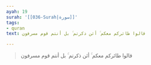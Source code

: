 ```yaml
---
ayah: 19
surah: '[[036-Surah|سورة]]'
tags:
- quran
text: قالوا طائركم معكم ۚ أئن ذكرتم ۚ بل أنتم قوم مسرفون

---
```

> قالوا طائركم معكم ۚ أئن ذكرتم ۚ بل أنتم قوم مسرفون
